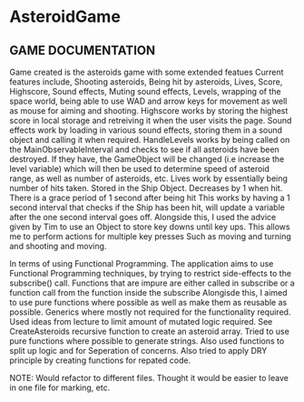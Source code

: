 # AsteroidGame
## GAME DOCUMENTATION
Game created is the asteroids game with some extended featues
Current features include, Shooting asteroids, Being hit by asteroids, Lives, Score, Highscore, Sound effects, Muting sound effects, Levels, wrapping of the space world,
being able to use WAD and arrow keys for movement as well as mouse for aiming and shooting.
Highscore works by storing the highest score in local storage and retreiving it when the user visits the page.
Sound effects work by loading in various sound effects, storing them in a sound object and calling it when required.
HandleLevels works by being called on the MainObservableInterval and checks to see if all asteroids have been destroyed.
If they have, the GameObject will be changed (i.e increase the level variable) which will then be used to determine speed of asteroid range, as well as
number of asteroids, etc.
Lives work by essentially being number of hits taken. Stored in the Ship Object. Decreases by 1 when hit. There is a grace period of 1 second after being hit
This works by having a 1 second interval that checks if the Ship has been hit, will update a variable after the one second interval goes off.
Alongside this, I used the advice given by Tim to use an Object to store key downs until key ups. This allows me to perform actions for multiple key presses
Such as moving and turning and shooting and moving.

In terms of using Functional Programming.
The application aims to use Functional Programming techniques, by trying to  restrict side-effects to the subscribe() call.
Functions that are impure are either called in subscribe or a function call from the function inside the subscribe
Alongisde this, I aimed to use pure functions where possible as well as make them as reusable as possible.
Generics where mostly not required for the functionality required.
Used ideas from lecture to limit amount of mutated logic required. See CreateAsteroids recursive function to create an asteroid array.
Tried to use pure functions where possible to generate strings. 
Also used functions to split up logic and for Seperation of concerns. 
Also tried to apply DRY principle by creating functions for repated code. 

NOTE: Would refactor to different files. Thought it would be easier to leave in one file for marking, etc. 